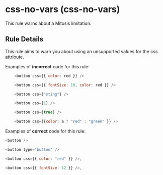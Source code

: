 # css-no-vars (css-no-vars)

This rule warns about a Mitosis limitation.

## Rule Details

This rule aims to warn you about using an unsupported values for the css attribute.

Examples of **incorrect** code for this rule:

```js
    <button css={{ color: red }} />

    <button css={{ fontSize: 10, color: red }} />

    <button css={"sting"} />

    <button css={1} />

    <button css={true} />

    <button css={{color: a ? "red" : "green" }} />
```

Examples of **correct** code for this rule:

```js
<button />

<button type="button" />

<button css={{ color: "red" }} />,

<button css={{ fontSize: 12 }} />,
```
